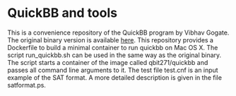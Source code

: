 # QuickBB and tools
This is a convenience repository of the QuickBB program by Vibhav Gogate.
The original binary version is available [here](http://www.hlt.utdallas.edu/~vgogate/quickbb.html).
This repository provides a Dockerfile to build a minimal container to run quickbb on Mac OS X.
The script run_quickbb.sh can be used in the same way as the original binary.
The script starts a container of the image called qbit271/quickbb and passes all command line
arguments to it.
The test file test.cnf is an input example of the SAT format. A more detailed description is
given in the file satformat.ps.

